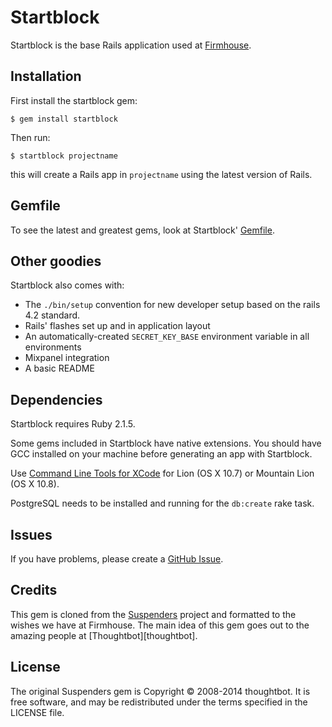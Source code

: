 # Startblock

Startblock is the base Rails application used at
[Firmhouse](http://firmhouse.com).

## Installation

First install the startblock gem:

    $ gem install startblock

Then run:

    $ startblock projectname

this will create a Rails app in `projectname` using the latest version of Rails.

## Gemfile

To see the latest and greatest gems, look at Startblock' [Gemfile](templates/Gemfile.erb).

## Other goodies

Startblock also comes with:

* The `./bin/setup` convention for new developer setup based on the
  rails 4.2 standard.
* Rails' flashes set up and in application layout
* An automatically-created `SECRET_KEY_BASE` environment variable in all
  environments
* Mixpanel integration
* A basic README

## Dependencies

Startblock requires Ruby 2.1.5.

Some gems included in Startblock have native extensions. You should have GCC
installed on your machine before generating an app with Startblock.

Use [Command Line Tools for XCode](https://developer.apple.com/downloads/index.action)
for Lion (OS X 10.7) or Mountain Lion (OS X 10.8).

PostgreSQL needs to be installed and running for the `db:create` rake task.

## Issues

If you have problems, please create a
[GitHub Issue](https://github.com/firmhouse/startblock/issues).

## Credits

This gem is cloned from the [Suspenders][suspenders] project and formatted to
the wishes we have at Firmhouse. The main idea of this gem goes out to the amazing people at
[Thoughtbot][thoughtbot].

[thoughbot]: http://thoughtbot.com
[suspenders]: http://github.com/thoughtbot/suspenders


## License

The original Suspenders gem is Copyright © 2008-2014 thoughtbot. It is free software, and may be
redistributed under the terms specified in the LICENSE file.
